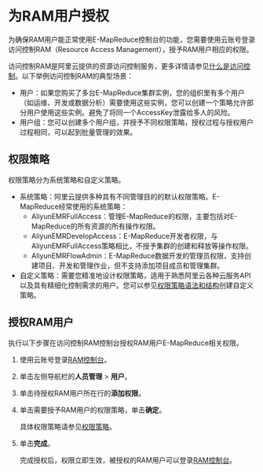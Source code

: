 # 为RAM用户授权

为确保RAM用户能正常使用E-MapReduce控制台的功能，您需要使用云账号登录访问控制RAM（Resource Access Management），授予RAM用户相应的权限。

访问控制RAM是阿里云提供的资源访问控制服务，更多详情请参见[什么是访问控制](/intl.zh-CN/产品简介/什么是访问控制.md)。以下举例访问控制RAM的典型场景：

-   用户：如果您购买了多台E-MapReduce集群实例，您的组织里有多个用户（如运维、开发或数据分析）需要使用这些实例，您可以创建一个策略允许部分用户使用这些实例。避免了将同一个AccessKey泄露给多人的风险。
-   用户组：您可以创建多个用户组，并授予不同权限策略，授权过程与授权用户过程相同，可以起到批量管理的效果。

## 权限策略

权限策略分为系统策略和自定义策略。

-   系统策略：阿里云提供多种具有不同管理目的的默认权限策略。E-MapReduce经常使用的系统策略：
    -   AliyunEMRFullAccess：管理E-MapReduce的权限，主要包括对E-MapReduce的所有资源的所有操作权限。
    -   AliyunEMRDevelopAccess：E-MapReduce开发者权限，与AliyunEMRFullAccess策略相比，不授予集群的创建和释放等操作权限。
    -   AliyunEMRFlowAdmin：E-MapReduce数据开发的管理员权限，支持创建项目、开发和管理作业，但不支持添加项目成员和管理集群。
-   自定义策略：需要您精准地设计权限策略，适用于熟悉阿里云各种云服务API以及具有精细化控制需求的用户。您可以参见[权限策略语法和结构](/intl.zh-CN/权限策略管理/权限策略语言/权限策略语法和结构.md)创建自定义策略。

## 授权RAM用户

执行以下步骤在访问控制RAM控制台授权RAM用户E-MapReduce相关权限。

1.  使用云账号登录[RAM控制台](https://ram.console.aliyun.com/?spm=a2c4g.11186623.2.6.77bd72fe3PD5pf#/policy/detail/system/AliyunEMRRolePolicy/info)。

2.  单击左侧导航栏的**人员管理** \> **用户**。

3.  单击待授权RAM用户所在行的**添加权限**。

4.  单击需要授予RAM用户的权限策略，单击**确定**。

    具体权限策略请参见[权限策略](#section_efm_tri_nux)。

5.  单击**完成**。

    完成授权后，权限立即生效，被授权的RAM用户可以登录[RAM控制台](https://ram.console.aliyun.com/?spm=a2c4g.11186623.2.6.77bd72fe3PD5pf#/policy/detail/system/AliyunEMRRolePolicy/info)。


